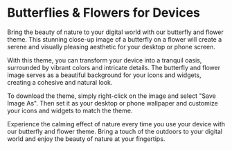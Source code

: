 <!--font:Lato-->

# Butterflies & Flowers for Devices

Bring the beauty of nature to your digital world with our butterfly and flower theme. This stunning close-up image of a butterfly on a flower will create a serene and visually pleasing aesthetic for your desktop or phone screen.

With this theme, you can transform your device into a tranquil oasis, surrounded by vibrant colors and intricate details. The butterfly and flower image serves as a beautiful background for your icons and widgets, creating a cohesive and natural look.

To download the theme, simply right-click on the image and select "Save Image As". Then set it as your desktop or phone wallpaper and customize your icons and widgets to match the theme.

Experience the calming effect of nature every time you use your device with our butterfly and flower theme. Bring a touch of the outdoors to your digital world and enjoy the beauty of nature at your fingertips.

<!--

Write me markdown content of website with wallpaper:

"A close-up of a butterfly on a flower"

The header of the page should not be copy of the text but rather a real content of the website which is using this wallpaper.


---


# Butterfly and Flower Wallpaper

Decorate your desktop or phone screen with this stunning close-up wallpaper of a butterfly on a flower. The vibrant colors and intricate details will bring a touch of nature to your digital world.

To download the wallpaper, simply right-click on the image and select "Save Image As". Then set it as your wallpaper or background image.

Enjoy the beauty of nature every time you look at your device with this mesmerizing butterfly and flower wallpaper.


---


Heading should not include word "wallpaper". The website should not be about the wallpaper itself, wallpaper is just a related background, rewrite whole content.


---


# Discover the Beauty of Nature with Our Butterfly and Flower Theme

Immerse yourself in the captivating world of nature with our butterfly and flower theme. Featuring a stunning close-up of a butterfly on a flower, this theme will bring vibrant colors and intricate details to your digital experience.

With this theme, you can transform your desktop or phone screen into a serene natural landscape. The butterfly and flower image will serve as a beautiful background for your icons and widgets, creating a cohesive and visually pleasing aesthetic.

To download the theme, simply right-click on the image and select "Save Image As". Then set it as your desktop or phone wallpaper and customize your icons and widgets to match the theme.

Experience the tranquility and beauty of nature every time you use your device with our butterfly and flower theme.


---


Heading is too long, rewrite whole content.


---


# Butterfly and Flower Theme: Bring Nature to Your Digital World

Experience the beauty of nature with our butterfly and flower theme. This stunning close-up of a butterfly on a flower will transport you to a serene natural landscape every time you use your device.

With this theme, you can create a cohesive and visually pleasing aesthetic for your desktop or phone screen. The butterfly and flower image serves as a beautiful background for your icons and widgets, bringing vibrant colors and intricate details to your digital experience.

To download the theme, simply right-click on the image and select "Save Image As". Then set it as your desktop or phone wallpaper and customize your icons and widgets to match the theme.

Transform your digital world into a tranquil oasis with our butterfly and flower theme. Enjoy the beauty of nature every time you use your device.


---


Heading is too long, rewrite whole content.


---


# Butterfly and Flower: A Natural Theme for Your Digital Devices

Bring the beauty of nature to your digital world with our butterfly and flower theme. This stunning close-up image of a butterfly on a flower will create a serene and visually pleasing aesthetic for your desktop or phone screen.

With this theme, you can transform your device into a tranquil oasis, surrounded by vibrant colors and intricate details. The butterfly and flower image serves as a beautiful background for your icons and widgets, creating a cohesive and natural look.

To download the theme, simply right-click on the image and select "Save Image As". Then set it as your desktop or phone wallpaper and customize your icons and widgets to match the theme.

Experience the calming effect of nature every time you use your device with our butterfly and flower theme. Bring a touch of the outdoors to your digital world and enjoy the beauty of nature at your fingertips.


---


Write me a Google font which is best fitting for the website.

Pick from the list:
- Montserrat
- Poppins
- Raleway
- Exo 2
- Open Sans
- Futura
- Orbitron
- Alegreya
- Dancing Script
- Lobster
- Playfair Display
- Roboto
- Great Vibes
- Barlow Condensed
- Lato
- IBM Plex Sans
- Inter


Write just the font name nothing else.


---


Lato

-->

